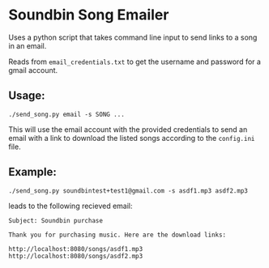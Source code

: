 # Soundbin Song Emailer

Uses a python script that takes command line input to send links to a song in an email.

Reads from `email_credentials.txt` to get the username and password for a gmail account.

## Usage: 
`./send_song.py email -s SONG ...`

This will use the email account with the provided credentials to send an email with a link to download the listed songs according to the `config.ini` file.

## Example:

`./send_song.py soundbintest+test1@gmail.com -s asdf1.mp3 asdf2.mp3`

leads to the following recieved email:

```
Subject: Soundbin purchase

Thank you for purchasing music. Here are the download links:

http://localhost:8080/songs/asdf1.mp3
http://localhost:8080/songs/asdf2.mp3
```
